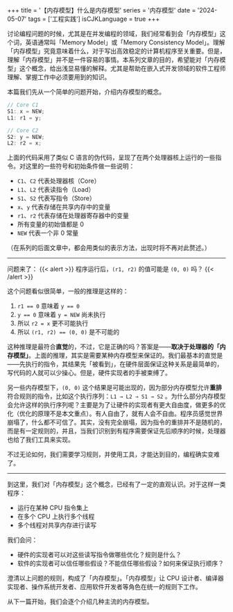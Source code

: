 +++
title = '【内存模型】什么是内存模型'
series = '内存模型'
date = '2024-05-07'
tags = ['工程实践']
isCJKLanguage = true
+++

讨论编程问题的时候，尤其是在并发编程的领域，我们经常看到会「内存模型」这个词，英语通常叫「Memory Model」或「Memory Consistency Model」。理解「内存模型」究竟意味着什么，对于写出高效稳定的计算机程序至关重要。但是，理解「内存模型」并不是一件容易的事情。本系列文章的目的，希望能对「内存模型」这个概念，给出浅显易懂的解释。尤其是帮助在嵌入式开发领域的软件工程师理解、掌握工作中必须要用到的知识。

本篇我们先从一个简单的问题开始，介绍内存模型的概念。

```c
// Core C1
S1: x = NEW;
L1: r1 = y;
```

```c
// Core C2
S2: y = NEW;
L2: r2 = x;
```

上面的代码采用了类似 C 语言的伪代码，呈现了在两个处理器核上运行的一些指令。对这里的一些符号和初始条件做一些说明：

- `C1`、`C2` 代表处理器核（Core）
- `L1`、`L2` 代表读指令（Load）
- `S1`、`S2` 代表写指令（Store）
- `x`、`y` 代表存储在共享内存中的变量
- `r1`、`r2` 代表存储在处理器寄存器中的变量
- 所有变量的初始值都是 0
- `NEW` 代表一个非 0 常量

（在系列的后面文章中，都会用类似的表示方法，出现时将不再对此赘述。）

---
问题来了：
{{< alert >}}
程序运行后，```(r1, r2)``` 的值可能是 ```(0, 0)``` 吗？
{{< /alert >}}

这个问题看似很简单，一般的推理是这样的：
1. `r1 == 0` 意味着 `y == 0`
2. `y == 0` 意味着 `y = NEW` 尚未执行
3. 所以 `r2 = x` 更不可能执行
4. 所以 `(r1, r2) == (0, 0)` 是不可能的

这种推理是最符合**直觉**的，不过，它是正确的吗？答案是——**取决于处理器的「内存模型」**。上面的推理，其实是需要某种内存模型来保证的。我们最基本的直觉是——先执行的指令，其结果先「被看到」，在硬件层面保证这种关系是最简单的，写代码的人就可以少操心。但是，硬件实现者的手被束缚了。

另一些内存模型下，`(0, 0)` 这个结果是可能出现的，因为部分内存模型允许**重排**符合规则的指令，比如这个执行序列：`L1 → L2 → S1 → S2` 。为什么部分内存模型会允许这样的执行序列呢？主要是为了让硬件的实现者有更大自由度，做更多的优化（优化的原理不是本文重点）。有人自由了，就有人会不自由。程序员感觉世界崩塌了，什么都不可信了。其实，没有完全崩塌，因为指令的重排并不是随机的，而是有一定规则的，并且，当我们识别到有程序需要保证先后顺序的时候，处理器也给了我们工具来实现。

不过无论如何，我们需要学习规则，并使用工具，才能达到目的，编程确实变难了。

---
到这里，我们对「内存模型」这个概念，已经有了一定的直观认识。对于这样一类程序：
- 运行在某种 CPU 指令集上
- 在多个 CPU 上执行多个线程
- 多个线程对共享内存进行读写

我们会问：
- 硬件的实现者可以对这些读写指令做哪些优化？规则是什么？
- 软件的实现者可以信任哪些假设？不能信任哪些假设？如何来保证执行顺序？

澄清以上问题的规则，构成了「内存模型」。「内存模型」让 CPU 设计者、编译器实现者、操作系统开发者、应用软件开发者等角色在统一的规则下工作。

从下一篇开始，我们会逐个介绍几种主流的内存模型。
